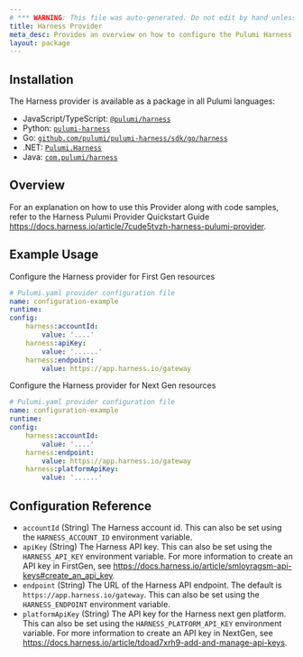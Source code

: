 ```yaml
---
# *** WARNING: This file was auto-generated. Do not edit by hand unless you're certain you know what you are doing! ***
title: Harness Provider
meta_desc: Provides an overview on how to configure the Pulumi Harness provider.
layout: package
---
```


## Installation

The Harness provider is available as a package in all Pulumi languages:

* JavaScript/TypeScript: [`@pulumi/harness`](https://www.npmjs.com/package/@pulumi/harness)
* Python: [`pulumi-harness`](https://pypi.org/project/pulumi-harness/)
* Go: [`github.com/pulumi/pulumi-harness/sdk/go/harness`](https://github.com/pulumi/pulumi-harness)
* .NET: [`Pulumi.Harness`](https://www.nuget.org/packages/Pulumi.Harness)
* Java: [`com.pulumi/harness`](https://central.sonatype.com/artifact/com.pulumi/harness)

## Overview

For an explanation on how to use this Provider along with code samples, refer to the Harness Pulumi Provider Quickstart Guide <https://docs.harness.io/article/7cude5tvzh-harness-pulumi-provider>.
## Example Usage

Configure the Harness provider for First Gen resources
```yaml
# Pulumi.yaml provider configuration file
name: configuration-example
runtime:
config:
    harness:accountId:
        value: '....'
    harness:apiKey:
        value: '......'
    harness:endpoint:
        value: https://app.harness.io/gateway

```

Configure the Harness provider for Next Gen resources
```yaml
# Pulumi.yaml provider configuration file
name: configuration-example
runtime:
config:
    harness:accountId:
        value: '....'
    harness:endpoint:
        value: https://app.harness.io/gateway
    harness:platformApiKey:
        value: '......'

```
## Configuration Reference

- `accountId` (String) The Harness account id. This can also be set using the `HARNESS_ACCOUNT_ID` environment variable.
- `apiKey` (String) The Harness API key. This can also be set using the `HARNESS_API_KEY` environment variable. For more information to create an API key in FirstGen, see <https://docs.harness.io/article/smloyragsm-api-keys#create_an_api_key>.
- `endpoint` (String) The URL of the Harness API endpoint. The default is `https://app.harness.io/gateway`. This can also be set using the `HARNESS_ENDPOINT` environment variable.
- `platformApiKey` (String) The API key for the Harness next gen platform. This can also be set using the `HARNESS_PLATFORM_API_KEY` environment variable. For more information to create an API key in NextGen, see <https://docs.harness.io/article/tdoad7xrh9-add-and-manage-api-keys>.